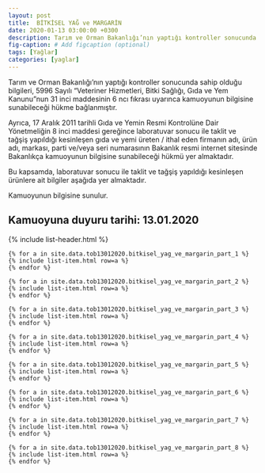 ```yaml
---
layout: post
title:  BİTKİSEL YAĞ ve MARGARİN
date: 2020-01-13 03:00:00 +0300
description: Tarım ve Orman Bakanlığı’nın yaptığı kontroller sonucunda sahip olduğu bilgileri, 5996 Sayılı “Veteriner Hizmetleri, Bitki Sağlığı, Gıda ve Yem Kanunu”nun 31 inci maddesinin 6 ncı fıkrası uyarınca kamuoyunun bilgisine sunabileceği hükme bağlanmıştır.
fig-caption: # Add figcaption (optional)
tags: [Yağlar]
categories: [yaglar]
---
```


Tarım ve Orman Bakanlığı’nın yaptığı kontroller sonucunda sahip olduğu bilgileri, 5996 Sayılı “Veteriner Hizmetleri, Bitki Sağlığı, Gıda ve Yem Kanunu”nun 31 inci maddesinin 6 ncı fıkrası uyarınca kamuoyunun bilgisine sunabileceği hükme bağlanmıştır.

Ayrıca, 17 Aralık 2011 tarihli Gıda ve Yemin Resmi Kontrolüne Dair Yönetmeliğin 8 inci maddesi gereğince laboratuvar sonucu ile taklit ve tağşiş yapıldığı kesinleşen gıda ve yemi üreten / ithal eden firmanın adı, ürün adı, markası, parti ve/veya seri numarasının Bakanlık resmi internet sitesinde Bakanlıkça kamuoyunun bilgisine sunabileceği hükmü yer almaktadır.

Bu kapsamda, laboratuvar sonucu ile taklit ve tağşiş yapıldığı kesinleşen ürünlere ait bilgiler aşağıda yer almaktadır.

Kamuoyunun bilgisine sunulur.

<h2>Kamuoyuna duyuru tarihi: 13.01.2020</h2>

<div class="container">
    {% include list-header.html %}

    {% for a in site.data.tob13012020.bitkisel_yag_ve_margarin_part_1 %}
    {% include list-item.html row=a %}
    {% endfor %}

    {% for a in site.data.tob13012020.bitkisel_yag_ve_margarin_part_2 %}
    {% include list-item.html row=a %}
    {% endfor %}

    {% for a in site.data.tob13012020.bitkisel_yag_ve_margarin_part_3 %}
    {% include list-item.html row=a %}
    {% endfor %}

    {% for a in site.data.tob13012020.bitkisel_yag_ve_margarin_part_4 %}
    {% include list-item.html row=a %}
    {% endfor %}

    {% for a in site.data.tob13012020.bitkisel_yag_ve_margarin_part_5 %}
    {% include list-item.html row=a %}
    {% endfor %}

    {% for a in site.data.tob13012020.bitkisel_yag_ve_margarin_part_6 %}
    {% include list-item.html row=a %}
    {% endfor %}

    {% for a in site.data.tob13012020.bitkisel_yag_ve_margarin_part_7 %}
    {% include list-item.html row=a %}
    {% endfor %}

    {% for a in site.data.tob13012020.bitkisel_yag_ve_margarin_part_8 %}
    {% include list-item.html row=a %}
    {% endfor %}
</div>
 